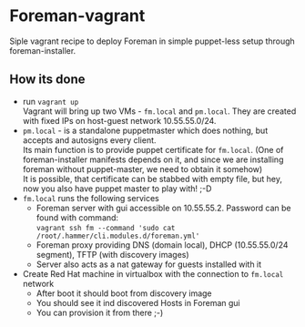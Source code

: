 # Foreman-vagrant
Siple vagrant recipe to deploy Foreman in simple puppet-less setup through foreman-installer.
## How its done
* run `vagrant up`  
Vagrant will bring up two VMs - `fm.local` and `pm.local`. They are created with fixed IPs on host-guest network 10.55.55.0/24.
* `pm.local` - is a standalone puppetmaster which does nothing, but accepts and autosigns every client.  
 Its main function is to provide puppet certificate for `fm.local`.  (One of foreman-installer manifests depends on it, and since we are installing foreman without puppet-master, we need to obtain it somehow)  
 It is possible, that certificate can be stabbed with empty file, but hey, now you also have puppet master to play with! ;-D
* `fm.local` runs the following services
  * Foreman server with gui accessible on 10.55.55.2. Password can be found with command:  
  `vagrant ssh fm --command 'sudo cat /root/.hammer/cli.modules.d/foreman.yml'`
  * Foreman proxy providing DNS (domain local), DHCP (10.55.55.0/24 segment), TFTP (with discovery images)
  * Server also acts as a nat gateway for guests installed with it
* Create Red Hat machine in virtualbox with the connection to `fm.local` network
  * After boot it should boot from discovery image
  * You should see it ind discovered Hosts in Foreman gui
  * You can provision it from there ;-)
